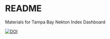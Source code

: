 # README

Materials for Tampa Bay Nekton Index Dashboard

[![DOI](https://zenodo.org/badge/276705811.svg)](https://zenodo.org/badge/latestdoi/276705811)